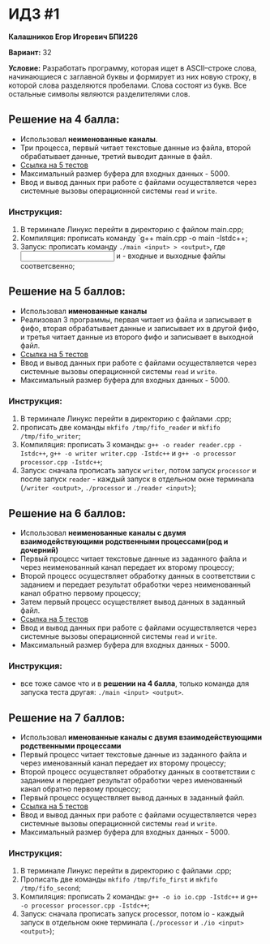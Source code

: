# ИДЗ #1
**Калашников Егор Игоревич БПИ226**

**Вариант:** 32

**Условие:** Разработать программу, которая ищет в ASCII–строке слова, начинающиеся с заглавной буквы и формирует из них новую
строку, в которой слова разделяются пробелами. Слова состоят из
букв. Все остальные символы являются разделителями слов.

## Решение на 4 балла:

- Использовал **неименованные каналы**.
- Три процесса, первый читает текстовые данные из файла, второй обрабатывает данные, третий выводит данные в файл.
- [Ссылка на 5 тестов](mark4/tests)
- Максимальный размер буфера для входных данных - 5000.
- Ввод и вывод данных при работе с файлами осуществляется через системные вызовы операционной системы `read` и `write`.
### Инструкция:
1) В терминале Линукс перейти в директорию с файлом main.cpp;
2) Компиляция: прописать команду `g++ main.cpp -o main -Istdc++;
3) Запуск: прописать команду `./main <input> > <output>`, где <input> и <output> - входные и выходные файлы соответсвенно;

## Решение на 5 баллов:
- Использовал **именованные каналы**
- Реализовал 3 программы, первая читает из файла и записывает в фифо, вторая обрабатывает данные и записывает их в другой фифо, и третья читает данные из второго фифо и записывает в выходной файл.
- [Ссылка на 5 тестов](mark5/tests)
- Ввод и вывод данных при работе с файлами осуществляется через системные вызовы операционной системы `read` и `write`.
- Максимальный размер буфера для входных данных - 5000.
### Инструкция:
1) В терминале Линукс перейти в директорию с файлами .cpp;
2) прописать две команды `mkfifo /tmp/fifo_reader` и `mkfifo /tmp/fifo_writer`;
3) Компиляция: прописать 3 команды: `g++ -o reader reader.cpp -Istdc++`, `g++ -o writer writer.cpp -Istdc++` и `g++ -o processor processor.cpp -Istdc++`;
4) Запуск: сначала прописать запуск `writer`, потом запуск `processor` и после запуск `reader` - каждый запуск в отдельном окне терминала
(`/writer <output>`, `./processor` и `./reader <input>`);
## Решение на 6 баллов:
- Использовал **неименованные каналы с двумя взаимодействующими родственными процессами(род и дочерний)**
- Первый процесс читает текстовые данные из заданного файла и через неименованный канал передает их второму процессу;
- Второй процесс осуществляет обработку данных в соответствии с заданием и передает результат обработки через неименованный канал обратно первому процессу;
- Затем первый процесс осуществляет вывод данных в заданный файл.
- [Ссылка на 5 тестов](mark6/tests)
- Ввод и вывод данных при работе с файлами осуществляется через системные вызовы операционной системы `read` и `write`.
- Максимальный размер буфера для входных данных - 5000.
### Инструкция:
- все тоже самое что и в **решении на 4 балла**, только команда для запуска теста другая: `./main <input> <output>`.
## Решение на 7 баллов:
- Использовал **именованные каналы с двумя взаимодействующими родственными процессами**
- Первый процесс читает текстовые данные из заданного файла и через именованный канал передает их второму процессу;
- Второй процесс осуществляет обработку данных в соответствии с заданием и передает результат обработки через именованный канал обратно первому процессу;
- Первый процесс осуществляет вывод данных в заданный файл.
- [Ссылка на 5 тестов](mark7/tests)
- Ввод и вывод данных при работе с файлами осуществляется через системные вызовы операционной системы `read` и `write`.
- Максимальный размер буфера для входных данных - 5000.
### Инструкция:
1) В терминале Линукс перейти в директорию с файлами .cpp;
2) Прописать две команды `mkfifo /tmp/fifo_first` и `mkfifo /tmp/fifo_second`;
3) Kомпиляция: прописать 2 команды: `g++ -o io io.cpp -Istdc++` и `g++ -o processor processor.cpp -Istdc++`;
4) Запуск: сначала прописать запуск processor, потом io -  каждый запуск в отдельном окне терминала (`./processor` и `./io <input> <output>`);
